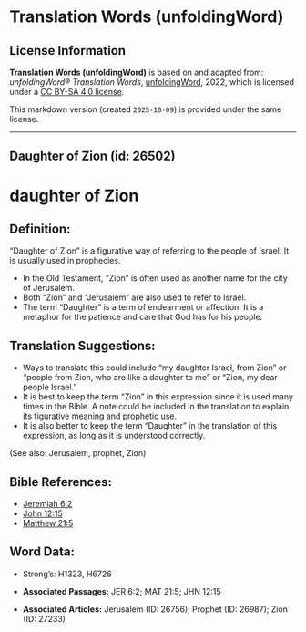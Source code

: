 # Translation Words (unfoldingWord)

## License Information

**Translation Words (unfoldingWord)** is based on and adapted from: _unfoldingWord® Translation Words_, [unfoldingWord](https://unfoldingword.org/utw), 2022, which is licensed under a [CC BY-SA 4.0 license](https://creativecommons.org/licenses/by-sa/4.0/legalcode.en).

This markdown version (created `2025-10-09`) is provided under the same license.



--------------------------------

## Daughter of Zion (id: 26502)

daughter of Zion
================

Definition:
-----------

“Daughter of Zion” is a figurative way of referring to the people of Israel. It is usually used in prophecies.

* In the Old Testament, “Zion” is often used as another name for the city of Jerusalem.
* Both “Zion” and “Jerusalem” are also used to refer to Israel.
* The term “Daughter” is a term of endearment or affection. It is a metaphor for the patience and care that God has for his people.

Translation Suggestions:
------------------------

* Ways to translate this could include “my daughter Israel, from Zion” or “people from Zion, who are like a daughter to me” or “Zion, my dear people Israel.”
* It is best to keep the term “Zion” in this expression since it is used many times in the Bible. A note could be included in the translation to explain its figurative meaning and prophetic use.
* It is also better to keep the term “Daughter” in the translation of this expression, as long as it is understood correctly.

(See also: Jerusalem, prophet, Zion)

Bible References:
-----------------

* [Jeremiah 6:2](https://ref.ly/Jer6:2)
* [John 12:15](https://ref.ly/John12:15)
* [Matthew 21:5](https://ref.ly/Matt21:5)

Word Data:
----------

* Strong’s: H1323, H6726

* **Associated Passages:** JER 6:2; MAT 21:5; JHN 12:15
* **Associated Articles:** Jerusalem (ID: 26756); Prophet (ID: 26987); Zion (ID: 27233)


